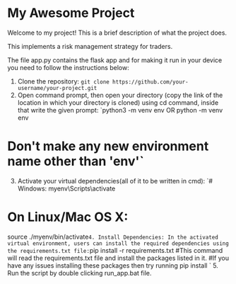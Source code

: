 # My Awesome Project

Welcome to my project! This is a brief description of what the project does.

This implements a risk management strategy for traders.

The file app.py contains the flask app and for making it run in your device you need to follow the instructions below:
1. Clone the repository: ```git clone https://github.com/your-username/your-project.git```
2. Open command prompt, then open your directory (copy the link of the location in which your directory is cloned) using cd command, inside that write the given prompt:
`python3 -m venv env OR python -m venv env  
# Don't make any new environment name other than 'env'`
3. Activate your virtual dependencies(all of it to be written in cmd):
`# Windows:
myenv\Scripts\activate

# On Linux/Mac OS X:
source ./myenv/bin/activate`
4. Install Dependencies:
In the activated virtual environment, users can install the required dependencies using the requirements.txt file:
`pip install -r requirements.txt
#This command will read the requirements.txt file and install the packages listed in it.
#If you have any issues installing these packages then try running pip install <package-name>`
5. Run the script by double clicking run_app.bat file.